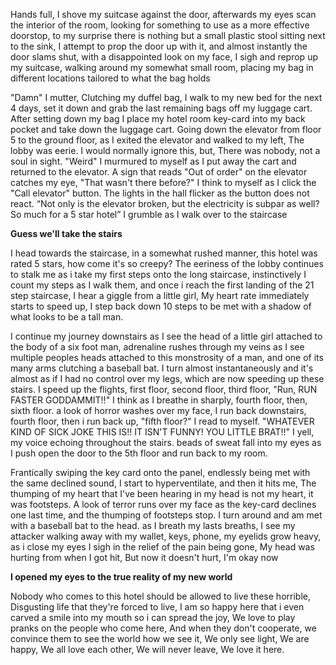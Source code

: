 Hands full, I shove my suitcase against the door, afterwards my eyes scan the interior of the room, looking for something to use as a more effective doorstop, to my surprise there is nothing but a small plastic stool sitting next to the sink, I attempt to prop the door up with it, and almost instantly the door slams shut, with a disappointed look on my face, I sigh and reprop up my suitcase, walking around my somewhat small room, placing my bag in different locations tailored to what the bag holds

"Damn" I mutter, Clutching my duffel bag, I walk to my new bed for the next 4 days, set it down and grab the last remaining bags off my luggage cart. After setting down my bag I place my hotel room key-card into my back pocket and take down the luggage cart. Going down the elevator from floor 5 to the ground floor, as I exited the elevator and walked to my left, The lobby was eerie. I would normally ignore this, but, There was nobody, not a soul in sight. "Weird" I murmured to myself as I put away the cart and returned to the elevator. A sign that reads "Out of order" on the elevator catches my eye, "That wasn't there before?" I think to myself as I click the "Call elevator" button. The lights in the hall flicker as the button does not react. “Not only is the elevator broken, but the electricity is subpar as well? So much for a 5 star hotel” I grumble as I walk over to the staircase

**Guess we'll take the stairs**

I head towards the staircase, in a somewhat rushed manner, this hotel was rated 5 stars, how come it's so creepy? The eeriness of the lobby continues to stalk me as i take my first steps onto the long staircase, instinctively I count my steps as I walk them, and once i reach the first landing of the 21 step staircase, I hear a giggle from a little girl, My heart rate immediately starts to speed up, I step back down 10 steps to be met with a shadow of what looks to be a tall man.

 I continue my journey downstairs as I see the head of a little girl attached to the body of a six foot man, adrenaline rushes through my veins as I see multiple peoples heads attached to this monstrosity of a man, and one of its many arms clutching a baseball bat. I turn almost instantaneously and it's almost as if I had no control over my legs, which are now speeding up these stairs. I speed up the flights, first floor, second floor, third floor, "Run, RUN FASTER GODDAMMIT!!" I think as I breathe in sharply, fourth floor, then, sixth floor. a look of horror washes over my face, I run back downstairs, fourth floor, then i run back up, "fifth floor?" I read to myself. "WHATEVER KIND OF SICK JOKE THIS IS!! IT ISN'T FUNNY! YOU LITTLE BRAT!!" I yell, my voice echoing throughout the stairs. beads of sweat fall into my eyes as I push open the door to the 5th floor and run back to my room.

Frantically swiping the key card onto the panel, endlessly being met with the same declined sound, I start to hyperventilate, and then it hits me, The thumping of my heart that I've been hearing in my head is not my heart, it was footsteps. A look of terror runs over my face as the key-card declines one last time, and the thumping of footsteps stop. I turn around and am met with a baseball bat to the head. as I breath my lasts breaths, I see my attacker walking away with my wallet, keys, phone, my eyelids grow heavy, as i close my eyes I sigh in the relief of the pain being gone, My head was hurting from when I got hit, But now it doesn't hurt, I'm okay now

**I opened my eyes to the true reality of my new world**

Nobody who comes to this hotel should be allowed to live these horrible, Disgusting life that they're forced to live, I am so happy here that i even carved a smile into my mouth so i can spread the joy, We love to play pranks on the people who come here, And when they don't cooperate, we convince them to see the world how we see it, We only see light, We are happy, We all love each other, We will never leave, We love it here.